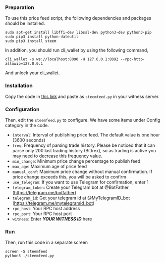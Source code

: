 ### Preparation
To use this price feed script, the following dependencies and packages should be installed.

    sudo apt-get install libffi-dev libssl-dev python3-dev python3-pip
    sudo pip3 install python-dateutil
    sudo pip3 install steem

In addition, you should run cli_wallet by using the following command,

    cli_wallet -s ws://localhost:8090 -H 127.0.0.1:8092 --rpc-http-allowip=127.0.0.1

And unlock your cli_wallet.


### Installation
Copy the code in [this link](https://github.com/clayop/steemfeed/blob/master/steemfeed.py) and paste as `steemfeed.py` in your witness server.


### Configuration
Then, edit the `steemfeed.py` to configure. We have some items under Config category in the code.

* `interval`: Interval of publishing price feed. The default value is one hour (3600 seconds)
* `freq`: Frequency of parsing trade history. Please be noticed that it can parse only 200 last trading history (Bittrex), so as trading is active you may need to decrease this frequency value.
* `min_change`: Minimum price change percentage to publish feed
* `max_age`: Maximum age of price feed
* `manual_conf`: Maximum price change without manual confirmation. If price change exceeds this, you will be asked to confirm
* `use_telegram`: If you want to use Telegram for confirmation, enter 1
* `telegram_token`: Create your Telegram bot at @BotFather (https://telegram.me/botfather)
* `telegram_id`: Get your telegram id at @MyTelegramID_bot (https://telegram.me/mytelegramid_bot)
* `rpc_host`: Your RPC host address
* `rpc_port`: Your RPC host port
* `witness`: Enter ***YOUR WITNESS ID*** here
 

### Run
Then, run this code in a separate screen

    screen -S steemfeed
    python3 ./steemfeed.py
